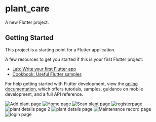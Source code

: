 # plant_care

A new Flutter project.

## Getting Started

This project is a starting point for a Flutter application.

A few resources to get you started if this is your first Flutter project:

- [Lab: Write your first Flutter app](https://docs.flutter.dev/get-started/codelab)
- [Cookbook: Useful Flutter samples](https://docs.flutter.dev/cookbook)

For help getting started with Flutter development, view the
[online documentation](https://docs.flutter.dev/), which offers tutorials,
samples, guidance on mobile development, and a full API reference.


![Add plant page](https://github.com/user-attachments/assets/0d347bdf-13cb-4729-b1e2-f4fae30d84b3)
![Home page](https://github.com/user-attachments/assets/aab5ab37-124d-4b0a-b9bc-9c56c2dcc888)
![Scan plant page](https://github.com/user-attachments/assets/f2c37aa3-a01b-429f-a64e-943110b34066)
![registerpage](https://github.com/user-attachments/assets/2a56995f-ac4c-4793-83cd-dabd6ae74c81)
![plant details page 2](https://github.com/user-attachments/assets/9fc7b715-d2ae-4173-8400-20994337eb58)
![plant details page](https://github.com/user-attachments/assets/1970c6cc-bca8-4499-a6f6-22985c0b3c8a)
![Maintenance record page](https://github.com/user-attachments/assets/67b7c3f1-3c6a-4268-8afb-f749427a53b1)
![login page](https://github.com/user-attachments/assets/51605fd8-8871-49d6-861d-6f75b7ed558e)
